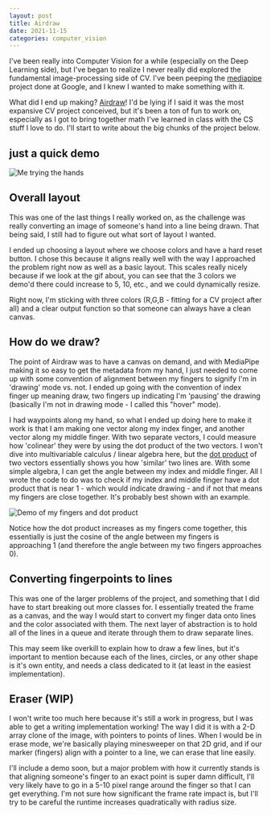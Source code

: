 ```yaml
---
layout: post
title: Airdraw
date: 2021-11-15
categories: computer_vision
---
```


I've been really into Computer Vision for a while (especially on the Deep
Learning side), but I've began to realize I never really did explored the
fundamental image-processing side of CV. I've been peeping the [mediapipe](https://github.com/google/mediapipe)
project done at Google, and I knew I wanted to make something with it. 

What did I end up making? [Airdraw](https://github.com/arefmalek/airdraw)!
I'd be lying if I said it was the most expansive CV project conceived, but it's
been a ton of fun to work on, especially as I got to bring together math I've
learned in class with the CS stuff I love to do. I'll start to write about the
big chunks of the project below.


## just a quick demo
![Me trying the hands](../assets/airdraw/demo.gif)


## Overall layout
This was one of the last things I really worked on, as the challenge was really
converting an image of someone's hand into a line being drawn. That being said,
I still had to figure out what sort of layout I wanted. 

I ended up choosing a layout where we choose colors and have a hard reset
button. I chose this because it aligns really well with the way I approached
the problem right now as well as a basic layout. This scales really nicely
because if we look at the gif about, you can see that the 3 colors we demo'd
there could increase to 5, 10, etc., and we could dynamically resize.

Right now, I'm sticking with three colors (R,G,B - fitting for a CV project
after all) and a clear output function so that someone can always have a clean
canvas.

## How do we draw?
The point of Airdraw was to have a canvas on demand, and with MediaPipe making
it so easy to get the metadata from my hand, I just needed to come up with some
convention of alignment between my fingers to signify I'm in 'drawing' mode vs.
not. I ended up going with the convention of index finger up meaning draw, two
fingers up indicating I'm 'pausing' the drawing (basically I'm not in drawing
mode - I called this "hover" mode). 

I had waypoints along my hand, so what I ended up doing here to make it
work is that I am making one vector along my index finger, and another vector
along my middle finger. With two separate vectors, I could measure how
'colinear' they were by using the dot product of the two vectors. I won't dive
into multivariable calculus / linear algebra here, but the 
[dot product](https://www.khanacademy.org/math/multivariable-calculus/thinking-about-multivariable-function/x786f2022:vectors-and-matrices/a/dot-products-mvc) 
of two vectors essentially shows you how 'similar' two lines are. With some
simple algebra, I can get the angle between my index and middle finger. All
I wrote the code to do was to check if my index and middle finger have a dot
product that is near 1 - which would indicate drawing - and if not that means
my fingers are close together. It's probably best shown with an example.

![Demo of my fingers and dot product](../assets/airdraw/dotproduct.gif)

Notice how the dot product increases as my fingers come together, this
essentially is just the cosine of the angle between my fingers is approaching
1 (and therefore the angle between my two fingers approaches 0).

## Converting fingerpoints to lines
This was one of the larger problems of the project, and something that I did
have to start breaking out more classes for. I essentially treated the frame as
a canvas, and the way I would start to convert my finger data onto lines and
the color associated with them. The next layer of abstraction is to hold all of
the lines in a queue and iterate through them to draw separate lines.

This may seem like overkill to explain how to draw a few lines, but it's
important to mention because each of the lines, circles, or any other shape is
it's own entity, and needs a class dedicated to it (at least in the easiest
implementation). 

## Eraser (WIP)
I won't write too much here because it's still a work in progress, but I was able to get a writing implementation working! The way I did it is with a 2-D array clone of the image, with pointers to points of lines. When I would be in erase mode, we're basically playing minesweeper on that 2D grid, and if our marker (fingers) align with a pointer to a line, we can erase that line easily. 

I'll include a demo soon, but a major problem with how it currently stands is that aligning someone's finger to an exact point is super damn difficult, I'll very likely have to go in a 5-10 pixel range around the finger so that I can get everything. I'm not sure how significant the frame rate impact is, but I'll try to be careful the runtime increases quadratically with radius size.
